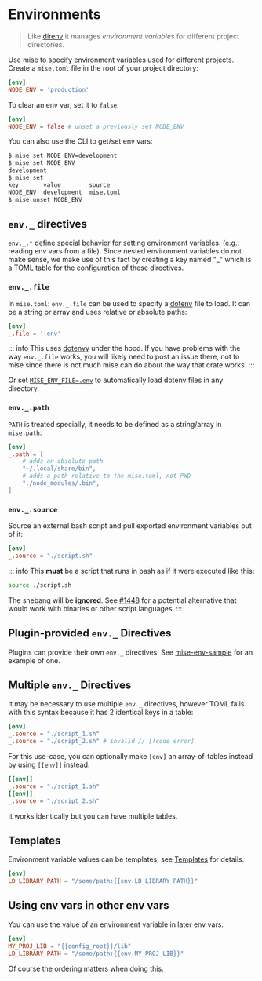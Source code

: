 # Environments

> Like [direnv](https://github.com/direnv/direnv) it
> manages _environment variables_ for
> different project directories.

Use mise to specify environment variables used for different projects. Create a `mise.toml` file
in the root of your project directory:

```toml
[env]
NODE_ENV = 'production'
```

To clear an env var, set it to `false`:

```toml
[env]
NODE_ENV = false # unset a previously set NODE_ENV
```

You can also use the CLI to get/set env vars:

```sh
$ mise set NODE_ENV=development
$ mise set NODE_ENV
development
$ mise set
key       value        source
NODE_ENV  development  mise.toml
$ mise unset NODE_ENV
```

## `env._` directives

`env._.*` define special behavior for setting environment variables. (e.g.: reading env vars
from a file). Since nested environment variables do not make sense,
we make use of this fact by creating a key named "\_" which is a
TOML table for the configuration of these directives.

### `env._.file`

In `mise.toml`: `env._.file` can be used to specify a [dotenv](https://dotenv.org) file to load.
It can be a string or array and uses relative or absolute paths:

```toml
[env]
_.file = '.env'
```

::: info
This uses [dotenvy](https://crates.io/crates/dotenvy) under the hood. If you have problems with
the way `env._.file` works, you will likely need to post an issue there,
not to mise since there is not much mise can do about the way that crate works.
:::

Or set [`MISE_ENV_FILE=.env`](/configuration#mise-env-file) to automatically load dotenv files in any
directory.

### `env._.path`

`PATH` is treated specially, it needs to be defined as a string/array in `mise.path`:

```toml
[env]
_.path = [
    # adds an absolute path
    "~/.local/share/bin",
    # adds a path relative to the mise.toml, not PWD
    "./node_modules/.bin",
]
```

### `env._.source`

Source an external bash script and pull exported environment variables out of it:

```toml
[env]
_.source = "./script.sh"
```

::: info
This **must** be a script that runs in bash as if it were executed like this:

```sh
source ./script.sh
```

The shebang will be **ignored**. See [#1448](https://github.com/jdx/mise/issues/1448)
for a potential alternative that would work with binaries or other script languages.
:::

## Plugin-provided `env._` Directives

Plugins can provide their own `env._` directives. See [mise-env-sample](https://github.com/jdx/mise-env-sample) for an example of one.

## Multiple `env._` Directives

It may be necessary to use multiple `env._` directives, however TOML fails with this syntax
because it has 2 identical keys in a table:

```toml
[env]
_.source = "./script_1.sh"
_.source = "./script_2.sh" # invalid // [!code error]
```

For this use-case, you can optionally make `[env]` an array-of-tables instead by using `[[env]]` instead:

```toml
[[env]]
_.source = "./script_1.sh"
[[env]]
_.source = "./script_2.sh"
```

It works identically but you can have multiple tables.

## Templates

Environment variable values can be templates, see [Templates](/templates) for details.

```toml
[env]
LD_LIBRARY_PATH = "/some/path:{{env.LD_LIBRARY_PATH}}"
```

## Using env vars in other env vars

You can use the value of an environment variable in later env vars:

```toml
[env]
MY_PROJ_LIB = "{{config_root}}/lib"
LD_LIBRARY_PATH = "/some/path:{{env.MY_PROJ_LIB}}"
```

Of course the ordering matters when doing this.
